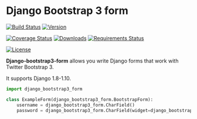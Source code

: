 # Django Bootstrap 3 form

[![Build Status](https://travis-ci.org/mbraak/django-bootstrap3-form.svg?branch=master)](https://travis-ci.org/mbraak/django-bootstrap3-form) [![Version](https://badge.fury.io/py/django-bootstrap3-form.svg)](https://pypi.python.org/pypi/django-bootstrap3-form/)

[![Coverage Status](https://img.shields.io/coveralls/mbraak/django-bootstrap3-form.svg)](https://coveralls.io/r/mbraak/django-bootstrap3-form?branch=master) [![Downloads](https://img.shields.io/pypi/dm/django-bootstrap3-form.svg)](https://pypi.python.org/pypi/django-bootstrap3-form/) [![Requirements Status](https://requires.io/github/mbraak/django-bootstrap3-form/requirements.svg?branch=master)](https://requires.io/github/mbraak/django-bootstrap3-form/requirements/?branch=master)

[![License](https://img.shields.io/pypi/l/django-bootstrap3-form.svg)](https://pypi.python.org/pypi/django-bootstrap3-form/)

**Django-bootstrap3-form** allows you write Django forms that work with Twitter Bootstrap 3.

It supports Django 1.8-1.10.

```python
import django_bootstrap3_form

class ExampleForm(django_bootstrap3_form.BootstrapForm):
	username = django_bootstrap3_form.CharField()
	password = django_bootstrap3_form.CharField(widget=django_bootstrap3_form.PasswordInput)
```
